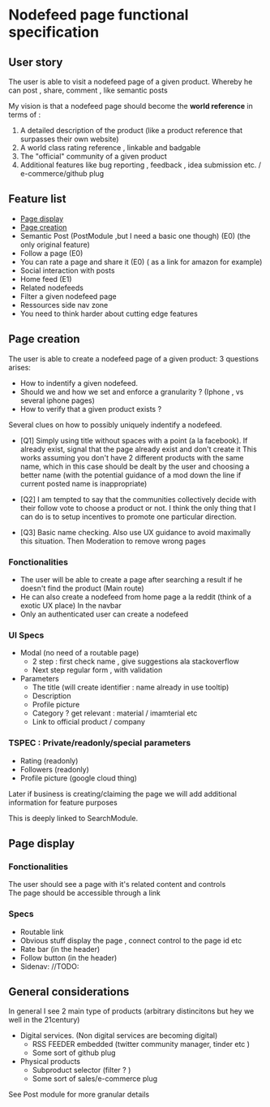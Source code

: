 # Nodefeed page functional specification

## User story

The user is able to visit a nodefeed page of a given product.
Whereby he can post , share, comment , like semantic posts

My vision is that a nodefeed page should become the **world reference** in terms of :
 1. A detailed description of the product  (like a product reference that surpasses their own website)
 2. A world class rating reference , linkable and badgable
 3. The "official" community of a given product
 4. Additional features like bug reporting , feedback , idea submission etc. / e-commerce/github plug

## Feature list
* [Page display](#page-display)
* [Page creation](#page-creation)
* Semantic Post (PostModule ,but I need a basic one though) (E0) (the only original feature)
* Follow a page (E0)
* You can rate a page and share it (E0) ( as a link for amazon for example)
* Social interaction with posts
* Home feed (E1)
* Related nodefeeds
* Filter a given nodefeed page
* Ressources side nav zone
* You need to think harder about cutting edge features 

## Page creation
The user is able to create a nodefeed page of a given product:
3 questions arises: 
* How to indentify a given nodefeed.
* Should we and how we set and enforce a granularity ? (Iphone , vs several iphone pages)
* How to verify that a given product exists ?

Several clues on how to possibly uniquely indentify a nodefeed.

* [Q1] Simply using title without spaces with a point (a la facebook).
If already exist, signal that the page already exist and don't create it
This works assuming you don't have 2 different products with the same name, which in this case should be dealt by the user and choosing a better name (with the potential guidance of a mod down the line if current posted name is inappropriate)

* [Q2] I am tempted to say that the communities collectively decide with their follow vote to choose a product or not. I think the only thing that I can do is to setup incentives to promote one particular direction.

* [Q3] Basic name checking. Also use UX guidance to avoid maximally this situation. Then Moderation to remove wrong pages


### Fonctionalities

* The user will be able to create a page after searching a result if he doesn't find the product (Main route)
*  He can also create a nodefeed from home page a la reddit (think of a exotic UX place) In the navbar
*  Only an authenticated user can create a nodefeed


### UI Specs
* Modal (no need of a routable page)
  * 2 step : first check name , give suggestions ala stackoverflow
  * Next step regular form , with validation
* Parameters
   *  The title (will create identifier : name already in use tooltip)
   *  Description
   *  Profile picture 
   *  Category ? get relevant : material / imamterial etc
   *  Link to official product / company


### TSPEC : Private/readonly/special parameters
  * Rating (readonly)
  * Followers (readonly)
  * Profile picture (google cloud thing)
  
Later if business is creating/claiming the page we will add additional information for feature purposes

This is deeply linked to SearchModule.

## Page display

### Fonctionalities
The user should see a page with it's related content and controls  
The page should be accessible through a link
### Specs
* Routable link
* Obvious stuff display the page , connect control to the page id etc
* Rate bar (in the header)
* Follow button (in the header)
* Sidenav: //TODO:
## General considerations
In general I see 2 main type of products (arbitrary distincitons but hey we well in the 21century)

* Digital services. (Non digital services are becoming digital)  
    * RSS FEEDER embedded (twitter community manager, tinder etc )
    * Some sort of github plug
* Physical products   
  * Subproduct selector (filter ? )
  * Some sort of sales/e-commerce plug

See Post module for more granular details

